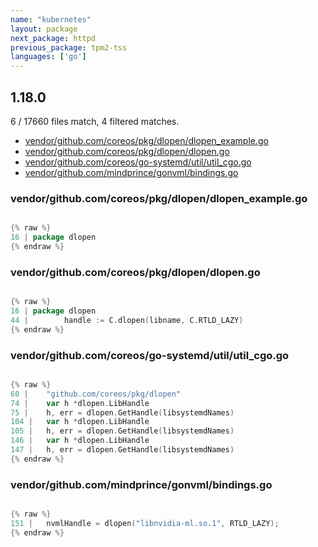 ```yaml
---
name: "kubernetes"
layout: package
next_package: httpd
previous_package: tpm2-tss
languages: ['go']
---
```

## 1.18.0
6 / 17660 files match, 4 filtered matches.

 - [vendor/github.com/coreos/pkg/dlopen/dlopen_example.go](#vendorgithubcomcoreospkgdlopendlopen_examplego)
 - [vendor/github.com/coreos/pkg/dlopen/dlopen.go](#vendorgithubcomcoreospkgdlopendlopengo)
 - [vendor/github.com/coreos/go-systemd/util/util_cgo.go](#vendorgithubcomcoreosgo-systemdutilutil_cgogo)
 - [vendor/github.com/mindprince/gonvml/bindings.go](#vendorgithubcommindprincegonvmlbindingsgo)

### vendor/github.com/coreos/pkg/dlopen/dlopen_example.go

```go

{% raw %}
16 | package dlopen
{% endraw %}

```
### vendor/github.com/coreos/pkg/dlopen/dlopen.go

```go

{% raw %}
16 | package dlopen
44 | 		handle := C.dlopen(libname, C.RTLD_LAZY)
{% endraw %}

```
### vendor/github.com/coreos/go-systemd/util/util_cgo.go

```go

{% raw %}
60 | 	"github.com/coreos/pkg/dlopen"
74 | 	var h *dlopen.LibHandle
75 | 	h, err = dlopen.GetHandle(libsystemdNames)
104 | 	var h *dlopen.LibHandle
105 | 	h, err = dlopen.GetHandle(libsystemdNames)
146 | 	var h *dlopen.LibHandle
147 | 	h, err = dlopen.GetHandle(libsystemdNames)
{% endraw %}

```
### vendor/github.com/mindprince/gonvml/bindings.go

```go

{% raw %}
151 |   nvmlHandle = dlopen("libnvidia-ml.so.1", RTLD_LAZY);
{% endraw %}

```